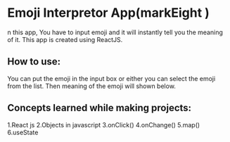 # Emoji Interpretor App(markEight )
n this app, You have to input emoji and it will instantly tell you the meaning of it. This app is created using ReactJS.

## How to use:
You can put the emoji in the input box or either you can select the emoji from the list. Then meaning of the emoji will shown below.

## Concepts learned while making projects:

1.React js
2.Objects in javascript
3.onClick()
4.onChange()
5.map()
6.useState
